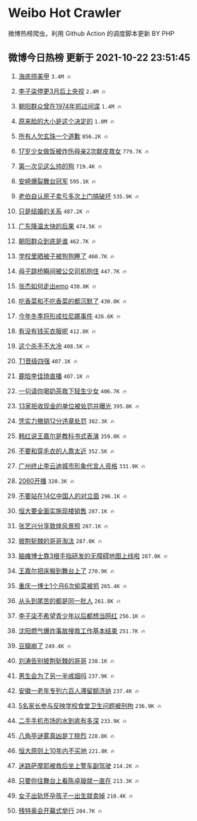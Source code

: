 # Weibo Hot Crawler 



微博热榜爬虫，利用 Github Action 的调度脚本更新 BY PHP 


## 微博今日热榜 更新于 2021-10-22 23:51:45 
1. [海底捞美甲](https://s.weibo.com/weibo?q=%23%E6%B5%B7%E5%BA%95%E6%8D%9E%E7%BE%8E%E7%94%B2%23&Refer=top) `3.4M 🔥` 

1. [李子柒停更3月后上央视](https://s.weibo.com/weibo?q=%23%E6%9D%8E%E5%AD%90%E6%9F%92%E5%81%9C%E6%9B%B43%E6%9C%88%E5%90%8E%E4%B8%8A%E5%A4%AE%E8%A7%86%23&Refer=top) `2.4M 🔥` 

1. [朝阳群众曾在1974年抓过间谍](https://s.weibo.com/weibo?q=%23%E6%9C%9D%E9%98%B3%E7%BE%A4%E4%BC%97%E6%9B%BE%E5%9C%A81974%E5%B9%B4%E6%8A%93%E8%BF%87%E9%97%B4%E8%B0%8D%23&Refer=top) `1.4M 🔥` 

1. [原来脸的大小是这个决定的](https://s.weibo.com/weibo?q=%23%E5%8E%9F%E6%9D%A5%E8%84%B8%E7%9A%84%E5%A4%A7%E5%B0%8F%E6%98%AF%E8%BF%99%E4%B8%AA%E5%86%B3%E5%AE%9A%E7%9A%84%23&Refer=top) `1.0M 🔥` 

1. [所有人欠玄珠一个道歉](https://s.weibo.com/weibo?q=%23%E6%89%80%E6%9C%89%E4%BA%BA%E6%AC%A0%E7%8E%84%E7%8F%A0%E4%B8%80%E4%B8%AA%E9%81%93%E6%AD%89%23&Refer=top) `856.2K 🔥` 

1. [17岁少女做饭被炸伤母亲2次献皮救女](https://s.weibo.com/weibo?q=%2317%E5%B2%81%E5%B0%91%E5%A5%B3%E5%81%9A%E9%A5%AD%E8%A2%AB%E7%82%B8%E4%BC%A4%E6%AF%8D%E4%BA%B22%E6%AC%A1%E7%8C%AE%E7%9A%AE%E6%95%91%E5%A5%B3%23&Refer=top) `779.7K 🔥` 

1. [第一次见这么帅的狗](https://s.weibo.com/weibo?q=%23%E7%AC%AC%E4%B8%80%E6%AC%A1%E8%A7%81%E8%BF%99%E4%B9%88%E5%B8%85%E7%9A%84%E7%8B%97%23&Refer=top) `719.4K 🔥` 

1. [安崎爆裂舞台冠军](https://s.weibo.com/weibo?q=%23%E5%AE%89%E5%B4%8E%E7%88%86%E8%A3%82%E8%88%9E%E5%8F%B0%E5%86%A0%E5%86%9B%23&Refer=top) `595.1K 🔥` 

1. [老伯自认房子卖亏多次上门搞破坏](https://s.weibo.com/weibo?q=%23%E8%80%81%E4%BC%AF%E8%87%AA%E8%AE%A4%E6%88%BF%E5%AD%90%E5%8D%96%E4%BA%8F%E5%A4%9A%E6%AC%A1%E4%B8%8A%E9%97%A8%E6%90%9E%E7%A0%B4%E5%9D%8F%23&Refer=top) `535.9K 🔥` 

1. [只是结婚的关系](https://s.weibo.com/weibo?q=%E5%8F%AA%E6%98%AF%E7%BB%93%E5%A9%9A%E7%9A%84%E5%85%B3%E7%B3%BB&Refer=top) `487.2K 🔥` 

1. [广东降温太快的后果](https://s.weibo.com/weibo?q=%23%E5%B9%BF%E4%B8%9C%E9%99%8D%E6%B8%A9%E5%A4%AA%E5%BF%AB%E7%9A%84%E5%90%8E%E6%9E%9C%23&Refer=top) `474.5K 🔥` 

1. [朝阳群众到底是谁](https://s.weibo.com/weibo?q=%23%E6%9C%9D%E9%98%B3%E7%BE%A4%E4%BC%97%E5%88%B0%E5%BA%95%E6%98%AF%E8%B0%81%23&Refer=top) `462.7K 🔥` 

1. [学校里晒被子被狗狗睡了](https://s.weibo.com/weibo?q=%23%E5%AD%A6%E6%A0%A1%E9%87%8C%E6%99%92%E8%A2%AB%E5%AD%90%E8%A2%AB%E7%8B%97%E7%8B%97%E7%9D%A1%E4%BA%86%23&Refer=top) `460.7K 🔥` 

1. [母子跳桥瞬间被公交司机抱住](https://s.weibo.com/weibo?q=%23%E6%AF%8D%E5%AD%90%E8%B7%B3%E6%A1%A5%E7%9E%AC%E9%97%B4%E8%A2%AB%E5%85%AC%E4%BA%A4%E5%8F%B8%E6%9C%BA%E6%8A%B1%E4%BD%8F%23&Refer=top) `447.7K 🔥` 

1. [张杰如何走出emo](https://s.weibo.com/weibo?q=%23%E5%BC%A0%E6%9D%B0%E5%A6%82%E4%BD%95%E8%B5%B0%E5%87%BAemo%23&Refer=top) `430.8K 🔥` 

1. [吃香菜和不吃香菜的都沉默了](https://s.weibo.com/weibo?q=%23%E5%90%83%E9%A6%99%E8%8F%9C%E5%92%8C%E4%B8%8D%E5%90%83%E9%A6%99%E8%8F%9C%E7%9A%84%E9%83%BD%E6%B2%89%E9%BB%98%E4%BA%86%23&Refer=top) `430.0K 🔥` 

1. [今年冬季将形成拉尼娜事件](https://s.weibo.com/weibo?q=%23%E4%BB%8A%E5%B9%B4%E5%86%AC%E5%AD%A3%E5%B0%86%E5%BD%A2%E6%88%90%E6%8B%89%E5%B0%BC%E5%A8%9C%E4%BA%8B%E4%BB%B6%23&Refer=top) `426.6K 🔥` 

1. [有没有钱买衣服呢](https://s.weibo.com/weibo?q=%23%E6%9C%89%E6%B2%A1%E6%9C%89%E9%92%B1%E4%B9%B0%E8%A1%A3%E6%9C%8D%E5%91%A2%23&Refer=top) `412.8K 🔥` 

1. [这个杀手不大冷](https://s.weibo.com/weibo?q=%E8%BF%99%E4%B8%AA%E6%9D%80%E6%89%8B%E4%B8%8D%E5%A4%A7%E5%86%B7&Refer=top) `408.5K 🔥` 

1. [T1晋级四强](https://s.weibo.com/weibo?q=%23T1%E6%99%8B%E7%BA%A7%E5%9B%9B%E5%BC%BA%23&Refer=top) `407.1K 🔥` 

1. [鹿晗李佳琦直播](https://s.weibo.com/weibo?q=%23%E9%B9%BF%E6%99%97%E6%9D%8E%E4%BD%B3%E7%90%A6%E7%9B%B4%E6%92%AD%23&Refer=top) `407.1K 🔥` 

1. [一句请你喝奶茶救下轻生少女](https://s.weibo.com/weibo?q=%23%E4%B8%80%E5%8F%A5%E8%AF%B7%E4%BD%A0%E5%96%9D%E5%A5%B6%E8%8C%B6%E6%95%91%E4%B8%8B%E8%BD%BB%E7%94%9F%E5%B0%91%E5%A5%B3%23&Refer=top) `406.7K 🔥` 

1. [13家拒收现金的单位被处罚并曝光](https://s.weibo.com/weibo?q=%2313%E5%AE%B6%E6%8B%92%E6%94%B6%E7%8E%B0%E9%87%91%E7%9A%84%E5%8D%95%E4%BD%8D%E8%A2%AB%E5%A4%84%E7%BD%9A%E5%B9%B6%E6%9B%9D%E5%85%89%23&Refer=top) `395.8K 🔥` 

1. [凭实力撤销12分违章处罚](https://s.weibo.com/weibo?q=%23%E5%87%AD%E5%AE%9E%E5%8A%9B%E6%92%A4%E9%94%8012%E5%88%86%E8%BF%9D%E7%AB%A0%E5%A4%84%E7%BD%9A%23&Refer=top) `382.3K 🔥` 

1. [韩红说王嘉尔是教科书式表演](https://s.weibo.com/weibo?q=%23%E9%9F%A9%E7%BA%A2%E8%AF%B4%E7%8E%8B%E5%98%89%E5%B0%94%E6%98%AF%E6%95%99%E7%A7%91%E4%B9%A6%E5%BC%8F%E8%A1%A8%E6%BC%94%23&Refer=top) `359.0K 🔥` 

1. [不要和穿毛衣的人靠太近](https://s.weibo.com/weibo?q=%23%E4%B8%8D%E8%A6%81%E5%92%8C%E7%A9%BF%E6%AF%9B%E8%A1%A3%E7%9A%84%E4%BA%BA%E9%9D%A0%E5%A4%AA%E8%BF%91%23&Refer=top) `352.5K 🔥` 

1. [广州终止李云迪城市形象代言人资格](https://s.weibo.com/weibo?q=%23%E5%B9%BF%E5%B7%9E%E7%BB%88%E6%AD%A2%E6%9D%8E%E4%BA%91%E8%BF%AA%E5%9F%8E%E5%B8%82%E5%BD%A2%E8%B1%A1%E4%BB%A3%E8%A8%80%E4%BA%BA%E8%B5%84%E6%A0%BC%23&Refer=top) `331.9K 🔥` 

1. [2060开播](https://s.weibo.com/weibo?q=%232060%E5%BC%80%E6%92%AD%23&Refer=top) `320.3K 🔥` 

1. [不要站在14亿中国人的对立面](https://s.weibo.com/weibo?q=%23%E4%B8%8D%E8%A6%81%E7%AB%99%E5%9C%A814%E4%BA%BF%E4%B8%AD%E5%9B%BD%E4%BA%BA%E7%9A%84%E5%AF%B9%E7%AB%8B%E9%9D%A2%23&Refer=top) `296.1K 🔥` 

1. [恒大要全面实施现楼销售](https://s.weibo.com/weibo?q=%23%E6%81%92%E5%A4%A7%E8%A6%81%E5%85%A8%E9%9D%A2%E5%AE%9E%E6%96%BD%E7%8E%B0%E6%A5%BC%E9%94%80%E5%94%AE%23&Refer=top) `287.1K 🔥` 

1. [张艺兴分享敦煌风景照](https://s.weibo.com/weibo?q=%23%E5%BC%A0%E8%89%BA%E5%85%B4%E5%88%86%E4%BA%AB%E6%95%A6%E7%85%8C%E9%A3%8E%E6%99%AF%E7%85%A7%23&Refer=top) `287.1K 🔥` 

1. [披荆斩棘的哥哥淘汰](https://s.weibo.com/weibo?q=%23%E6%8A%AB%E8%8D%86%E6%96%A9%E6%A3%98%E7%9A%84%E5%93%A5%E5%93%A5%E6%B7%98%E6%B1%B0%23&Refer=top) `287.0K 🔥` 

1. [脑瘫博士靠3根手指研发的无障碍地图上线啦](https://s.weibo.com/weibo?q=%23%E8%84%91%E7%98%AB%E5%8D%9A%E5%A3%AB%E9%9D%A03%E6%A0%B9%E6%89%8B%E6%8C%87%E7%A0%94%E5%8F%91%E7%9A%84%E6%97%A0%E9%9A%9C%E7%A2%8D%E5%9C%B0%E5%9B%BE%E4%B8%8A%E7%BA%BF%E5%95%A6%23&Refer=top) `287.0K 🔥` 

1. [王嘉尔把床搬到舞台上了](https://s.weibo.com/weibo?q=%23%E7%8E%8B%E5%98%89%E5%B0%94%E6%8A%8A%E5%BA%8A%E6%90%AC%E5%88%B0%E8%88%9E%E5%8F%B0%E4%B8%8A%E4%BA%86%23&Refer=top) `270.9K 🔥` 

1. [重庆一博士1个月6次偷菜被抓](https://s.weibo.com/weibo?q=%23%E9%87%8D%E5%BA%86%E4%B8%80%E5%8D%9A%E5%A3%AB1%E4%B8%AA%E6%9C%886%E6%AC%A1%E5%81%B7%E8%8F%9C%E8%A2%AB%E6%8A%93%23&Refer=top) `265.4K 🔥` 

1. [从头到尾苦的都是同一批人](https://s.weibo.com/weibo?q=%E4%BB%8E%E5%A4%B4%E5%88%B0%E5%B0%BE%E8%8B%A6%E7%9A%84%E9%83%BD%E6%98%AF%E5%90%8C%E4%B8%80%E6%89%B9%E4%BA%BA&Refer=top) `261.8K 🔥` 

1. [李子柒不希望青少年以后都想当网红](https://s.weibo.com/weibo?q=%23%E6%9D%8E%E5%AD%90%E6%9F%92%E4%B8%8D%E5%B8%8C%E6%9C%9B%E9%9D%92%E5%B0%91%E5%B9%B4%E4%BB%A5%E5%90%8E%E9%83%BD%E6%83%B3%E5%BD%93%E7%BD%91%E7%BA%A2%23&Refer=top) `256.1K 🔥` 

1. [沈阳燃气爆炸事故搜救工作基本结束](https://s.weibo.com/weibo?q=%23%E6%B2%88%E9%98%B3%E7%87%83%E6%B0%94%E7%88%86%E7%82%B8%E4%BA%8B%E6%95%85%E6%90%9C%E6%95%91%E5%B7%A5%E4%BD%9C%E5%9F%BA%E6%9C%AC%E7%BB%93%E6%9D%9F%23&Refer=top) `251.7K 🔥` 

1. [豆瓣崩了](https://s.weibo.com/weibo?q=%23%E8%B1%86%E7%93%A3%E5%B4%A9%E4%BA%86%23&Refer=top) `249.4K 🔥` 

1. [刘涛告别披荆斩棘的哥哥](https://s.weibo.com/weibo?q=%23%E5%88%98%E6%B6%9B%E5%91%8A%E5%88%AB%E6%8A%AB%E8%8D%86%E6%96%A9%E6%A3%98%E7%9A%84%E5%93%A5%E5%93%A5%23&Refer=top) `238.1K 🔥` 

1. [男生会为了另一半戒烟吗](https://s.weibo.com/weibo?q=%23%E7%94%B7%E7%94%9F%E4%BC%9A%E4%B8%BA%E4%BA%86%E5%8F%A6%E4%B8%80%E5%8D%8A%E6%88%92%E7%83%9F%E5%90%97%23&Refer=top) `237.9K 🔥` 

1. [安徽一老年专列六百人滞留额济纳](https://s.weibo.com/weibo?q=%23%E5%AE%89%E5%BE%BD%E4%B8%80%E8%80%81%E5%B9%B4%E4%B8%93%E5%88%97%E5%85%AD%E7%99%BE%E4%BA%BA%E6%BB%9E%E7%95%99%E9%A2%9D%E6%B5%8E%E7%BA%B3%23&Refer=top) `237.4K 🔥` 

1. [5名家长参与反映学校食堂卫生问题被刑拘](https://s.weibo.com/weibo?q=%235%E5%90%8D%E5%AE%B6%E9%95%BF%E5%8F%82%E4%B8%8E%E5%8F%8D%E6%98%A0%E5%AD%A6%E6%A0%A1%E9%A3%9F%E5%A0%82%E5%8D%AB%E7%94%9F%E9%97%AE%E9%A2%98%E8%A2%AB%E5%88%91%E6%8B%98%23&Refer=top) `236.9K 🔥` 

1. [二手手机市场的水到底有多深](https://s.weibo.com/weibo?q=%23%E4%BA%8C%E6%89%8B%E6%89%8B%E6%9C%BA%E5%B8%82%E5%9C%BA%E7%9A%84%E6%B0%B4%E5%88%B0%E5%BA%95%E6%9C%89%E5%A4%9A%E6%B7%B1%23&Refer=top) `233.9K 🔥` 

1. [八角亭谜雾真凶是丁桡烈](https://s.weibo.com/weibo?q=%23%E5%85%AB%E8%A7%92%E4%BA%AD%E8%B0%9C%E9%9B%BE%E7%9C%9F%E5%87%B6%E6%98%AF%E4%B8%81%E6%A1%A1%E7%83%88%23&Refer=top) `228.8K 🔥` 

1. [恒大原则上10年内不买地](https://s.weibo.com/weibo?q=%23%E6%81%92%E5%A4%A7%E5%8E%9F%E5%88%99%E4%B8%8A10%E5%B9%B4%E5%86%85%E4%B8%8D%E4%B9%B0%E5%9C%B0%23&Refer=top) `221.8K 🔥` 

1. [迷路萨摩耶被救后坐上警车副驾驶](https://s.weibo.com/weibo?q=%23%E8%BF%B7%E8%B7%AF%E8%90%A8%E6%91%A9%E8%80%B6%E8%A2%AB%E6%95%91%E5%90%8E%E5%9D%90%E4%B8%8A%E8%AD%A6%E8%BD%A6%E5%89%AF%E9%A9%BE%E9%A9%B6%23&Refer=top) `214.2K 🔥` 

1. [只要你往舞台上看陈卓璇就一直在](https://s.weibo.com/weibo?q=%23%E5%8F%AA%E8%A6%81%E4%BD%A0%E5%BE%80%E8%88%9E%E5%8F%B0%E4%B8%8A%E7%9C%8B%E9%99%88%E5%8D%93%E7%92%87%E5%B0%B1%E4%B8%80%E7%9B%B4%E5%9C%A8%23&Refer=top) `213.3K 🔥` 

1. [女子出轨怀孕孩子一出生就卖掉](https://s.weibo.com/weibo?q=%23%E5%A5%B3%E5%AD%90%E5%87%BA%E8%BD%A8%E6%80%80%E5%AD%95%E5%AD%A9%E5%AD%90%E4%B8%80%E5%87%BA%E7%94%9F%E5%B0%B1%E5%8D%96%E6%8E%89%23&Refer=top) `210.4K 🔥` 

1. [残特奥会开幕式举行](https://s.weibo.com/weibo?q=%23%E6%AE%8B%E7%89%B9%E5%A5%A5%E4%BC%9A%E5%BC%80%E5%B9%95%E5%BC%8F%E4%B8%BE%E8%A1%8C%23&Refer=top) `204.7K 🔥` 

